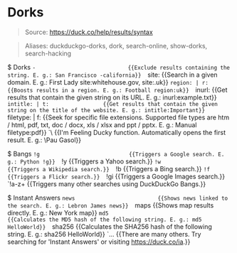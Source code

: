 # Dorks

> Source: https://duck.co/help/results/syntax

> Aliases: duckduckgo-dorks, dork, search-online, show-dorks, search-hacking

$ Dorks
    `-                             {{Exclude results containing the string. E. g.: San Francisco -california}} 
    `site:                         {{Search in a given domain. E. g.: First Lady site:whitehouse.gov, site:.uk}} 
    `region: | r:                  {{Boosts results in a region. E. g.: Football region:uk}} 
    `inurl:                        {{Get results that contain the given string on its URL. E. g.: inurl:example.txt}} 
    `intitle: | t:                 {{Get results that contain the given string on the title of the website. E. g.: intitle:Important}} 
    `filetype: | f:                {{Seek for specific file extensions. Supported file types are htm / html, pdf, txt, doc / docx, xls / xlsx and ppt / pptx. E. g.: Manual filetype:pdf}} 
    `\                             {{I'm Feeling Ducky function. Automatically opens the first result. E. g.: \Pau Gasol}} 

$ Bangs
    `!g                            {{Triggers a Google search. E. g.: Python !g}} 
    `!y                            {{Triggers a Yahoo search.}} 
    `!w                            {{Triggers a Wikipedia search.}} 
    `!b                            {{Triggers a Bing search.}} 
    `!f                            {{Triggers a Flickr search.}} 
    `!gi                           {{Triggers a Google Images search.}} 
    `!a-z+                         {{Triggers many other searches using DuckDuckGo Bangs.}} 

$ Instant Answers
    `news                          {{Shows news linked to the search. E. g.: Lebron James news}} 
    `maps                          {{Shows map results directly. E. g.: New York map}} 
    `md5                           {{Calculates the MD5 hash of the following string. E. g.: md5 HelloWorld}} 
    `sha256                        {{Calculates the SHA256 hash of the following string. E. g.: sha256 HelloWorld}} 
    `…                             {{There are many others. Try searching for 'Instant Answers' or visiting <https://duck.co/ia>.}} 

